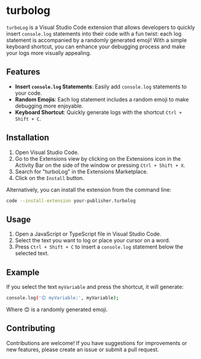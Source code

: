 # turbolog

`turboLog` is a Visual Studio Code extension that allows developers to quickly insert `console.log` statements into their code with a fun twist: each log statement is accompanied by a randomly generated emoji! With a simple keyboard shortcut, you can enhance your debugging process and make your logs more visually appealing.

## Features

- **Insert `console.log` Statements**: Easily add `console.log` statements to your code.
- **Random Emojis**: Each log statement includes a random emoji to make debugging more enjoyable.
- **Keyboard Shortcut**: Quickly generate logs with the shortcut `Ctrl + Shift + C`.

## Installation

1. Open Visual Studio Code.
2. Go to the Extensions view by clicking on the Extensions icon in the Activity Bar on the side of the window or pressing `Ctrl + Shift + X`.
3. Search for "turboLog" in the Extensions Marketplace.
4. Click on the `Install` button.

Alternatively, you can install the extension from the command line:

```bash
code --install-extension your-publisher.turbolog
```

## Usage
1. Open a JavaScript or TypeScript file in Visual Studio Code.
2. Select the text you want to log or place your cursor on a word.
3. Press ``Ctrl + Shift + C`` to insert a ``console.log`` statement below the selected text.

## Example
If you select the text ``myVariable`` and press the shortcut, it will generate:
```bash
console.log('😊 myVariable:', myVariable);
```
Where 😊 is a randomly generated emoji.

## Contributing
Contributions are welcome! If you have suggestions for improvements or new features, please create an issue or submit a pull request.